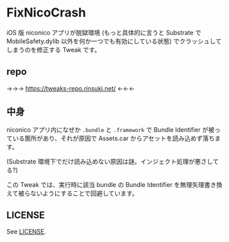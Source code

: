 # FixNicoCrash

iOS 版 niconico アプリが脱獄環境 (もっと具体的に言うと Substrate で MobileSafety.dylib 以外を何か一つでも有効にしている状態) でクラッシュしてしまうのを修正する Tweak です。

## repo

→→→ https://tweaks-repo.rinsuki.net/ ←←←

## 中身

niconico アプリ内になぜか `.bundle` と `.framework` で Bundle Identifier が被っている箇所があり、それが原因で Assets.car からアセットを読み込めず落ちます。

(Substrate 環境下でだけ読み込めない原因は謎。インジェクト処理が悪さしてる?)

この Tweak では、実行時に該当 bundle の Bundle Identifier を無理矢理書き換えて被らないようにすることで回避しています。

## LICENSE

See [LICENSE](LICENSE).
